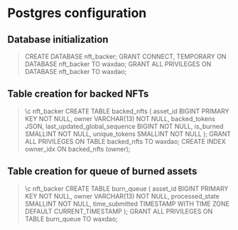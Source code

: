 # Postgres configuration


## Database initialization
> CREATE DATABASE nft_backer;
> GRANT CONNECT, TEMPORARY ON DATABASE nft_backer TO waxdao;
> GRANT ALL PRIVILEGES ON DATABASE nft_backer TO waxdao;


## Table creation for backed NFTs
> \c nft_backer
> CREATE TABLE backed_nfts (
    asset_id BIGINT PRIMARY KEY NOT NULL,
    owner VARCHAR(13) NOT NULL,
    backed_tokens JSON,
    last_updated_global_sequence BIGINT NOT NULL,
    is_burned SMALLINT NOT NULL,
    unique_tokens SMALLINT NOT NULL
);
> GRANT ALL PRIVILEGES ON TABLE backed_nfts TO waxdao;
> CREATE INDEX owner_idx ON backed_nfts (owner);


## Table creation for queue of burned assets

> \c nft_backer
> CREATE TABLE burn_queue (
    asset_id BIGINT PRIMARY KEY NOT NULL,
    owner VARCHAR(13) NOT NULL,
    processed_state SMALLINT NOT NULL,
    time_submitted TIMESTAMP WITH TIME ZONE DEFAULT CURRENT_TIMESTAMP
);
> GRANT ALL PRIVILEGES ON TABLE burn_queue TO waxdao;
